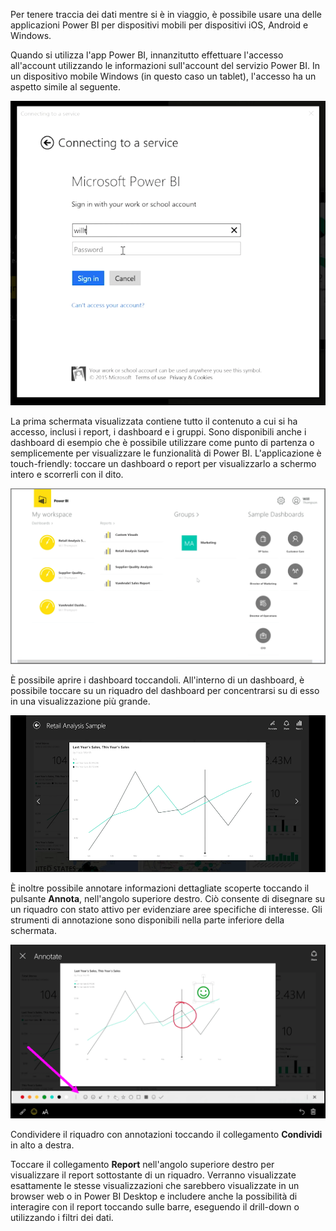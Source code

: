 Per tenere traccia dei dati mentre si è in viaggio, è possibile usare una delle applicazioni Power BI per dispositivi mobili per dispositivi iOS, Android e Windows.

Quando si utilizza l'app Power BI, innanzitutto effettuare l'accesso all'account utilizzando le informazioni sull'account del servizio Power BI. In un dispositivo mobile Windows (in questo caso un tablet), l'accesso ha un aspetto simile al seguente.

![](media/4-4a-power-bi-mobile/4-4a_1.png)

La prima schermata visualizzata contiene tutto il contenuto a cui si ha accesso, inclusi i report, i dashboard e i gruppi. Sono disponibili anche i dashboard di esempio che è possibile utilizzare come punto di partenza o semplicemente per visualizzare le funzionalità di Power BI. L'applicazione è touch-friendly: toccare un dashboard o report per visualizzarlo a schermo intero e scorrerli con il dito.

![](media/4-4a-power-bi-mobile/4-4a_1a.png)

È possibile aprire i dashboard toccandoli. All'interno di un dashboard, è possibile toccare su un riquadro del dashboard per concentrarsi su di esso in una visualizzazione più grande.

![](media/4-4a-power-bi-mobile/4-4a_2.png)

È inoltre possibile annotare informazioni dettagliate scoperte toccando il pulsante **Annota**, nell'angolo superiore destro. Ciò consente di disegnare su un riquadro con stato attivo per evidenziare aree specifiche di interesse. Gli strumenti di annotazione sono disponibili nella parte inferiore della schermata.

![](media/4-4a-power-bi-mobile/4-4a_3.png)

Condividere il riquadro con annotazioni toccando il collegamento **Condividi** in alto a destra.

Toccare il collegamento **Report** nell'angolo superiore destro per visualizzare il report sottostante di un riquadro. Verranno visualizzate esattamente le stesse visualizzazioni che sarebbero visualizzate in un browser web o in Power BI Desktop e includere anche la possibilità di interagire con il report toccando sulle barre, eseguendo il drill-down o utilizzando i filtri dei dati.

